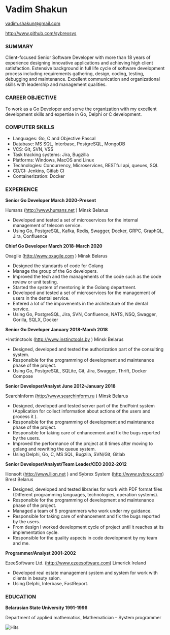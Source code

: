 Vadim Shakun
============

vadim.shakun@gmail.com

http://www.github.com/sybrexsys

### SUMMARY
Client-focused Senior Software Developer with more than 18 years of experience designing innovative applications and achieving high client satisfaction. Extensive background in full life cycle of software development process including requirements gathering, design, coding, testing, debugging and maintenance. Excellent communication and organizational skills with leadership  and management qualities.

### CAREER OBJECTIVE
To work as a Go  Developer and serve the organization with my excellent development skills and expertise in Go, Delphi or C development.

### COMPUTER SKILLS
* Languages: Go, C and Objective Pascal
* Database: MS SQL, Interbase, PostgreSQL, MongoDB
* VCS: Git, SVN, VSS 
* Task tracking systems: Jira, Bugzilla
* Platforms: Windows, MacOS and Linux
* Technologies: Concurrency, Microservices, RESTful api, queues, SQL 
* CD/CI: Jenkins, Gitlab CI
* Containerization: Docker

### EXPERIENCE

**Senior Go Developer	March 2020-Present**

Humans (http://www.humans.net ) Minsk Belarus
* Developed and tested a set of microservices for the internal management of telecom service.
* Using Go, PostgreSQL, Kafka, Redis, Swagger, Docker, GRPC, GraphQL, Jira, Confluence

**Chief Go Developer	March 2018-March 2020**

Oxagile (http://www.oxagile.com ) Minsk Belarus
* Designed the standards of code for Golang
* Manage the group of the Go developers.
* Improved the tech and the managements of the code such as the code review or unit testing.
* Started the system of mentoring in the Golang department.
* Developed and tested a set of microservices for the management of users in the dental service.
* Entered a lot of the impovenents in the architecture of the dental service.
* Using Go, PostgreSQL, Jira, SVN, Confluence, NATS, NSQ, Swagger, Gorilla, SQLX, Docker  

**Senior Go Developer	January 2018-March 2018**

*Instinctools (http://www.instinctools.by ) Minsk Belarus
* Designed, developed and tested the authorization part of the consulting system.
* Responsible for the programming of development and maintenance phase of the project.
* Using Go, PostgreSQL, SQLite, Git, Jira, Swagger, Thrift, Docker Compose

**Senior Developer/Analyst	June 2012-January 2018**

SearchInform (http://www.searchinform.ru ) Minsk Belarus
* Designed, developed and tested server part of the EndPoint system (Application for collect information about actions of the users and process it ).
* Responsible for the programming of development and maintenance phase of the project.
* Responsible for taking care of enhancement and fix the bugs reported by the users.
* Improved the performance of the project at 8 times after moving to golang and rewriting the queue system.
* Using Delphi, Go, C, MS SQL, Bugzila, SVN/Git, Gitlab

**Senior Developer/Analyst/Team Leader/CEO 2002-2012**

llionsoft (http://www.llion.net ) and Sybrex System (http://www.sybrex.com) Brest Belarus
* Designed, developed and tested libraries for work with PDF format files (Different programming languages, technologies, operation systems).
* Responsible for the programming of development and maintenance phase of the project.
* Managed a team of 5 programmers who work under my guidance.
* Responsible for taking care of enhancement and fix the bugs reported by the users.
* From design I worked development cycle of project until it reaches at its implementation cycle.
* Responsible for the quality aspects in code development by my team and me.

**Programmer/Analyst	2001-2002**

EzeeSoftware Ltd. (http://www.ezeesoftware.com) Limerick Ireland
* Developed real estate management system and system for work with clients in beauty salon.
* Using Delphi, Interbase, FastReport.

### EDUCATION
**Belarusian State University	1991-1996**

Department of applied mathematics, Mathematician – System programmer



![Hits](https://hitcounter.pythonanywhere.com/count/tag.svg?url=https%3A%2F%2Fgithub.com%2Fsybrexsys%2Fcv)

